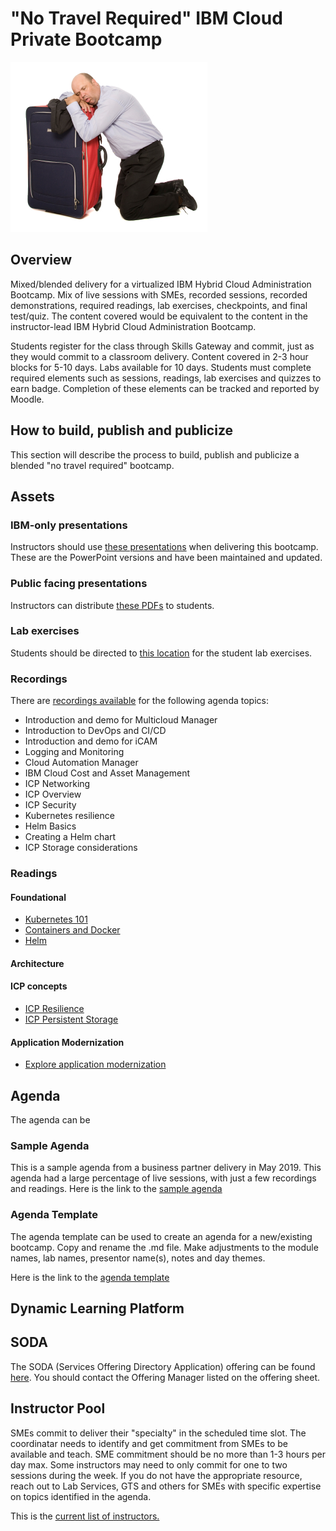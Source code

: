 # "No Travel Required" IBM Cloud Private Bootcamp

![alt text](https://github.com/awgoering/no-travel-icp-bootcamp/blob/master/images/WearyTraveler.PNG "No more sleeping in airports")

## Overview

Mixed/blended delivery for a virtualized IBM Hybrid Cloud Administration Bootcamp.  Mix of live sessions with SMEs, recorded sessions, recorded demonstrations, required readings, lab exercises, checkpoints, and final test/quiz.  The content covered would be equivalent to the content in the instructor-lead IBM Hybrid Cloud Administration Bootcamp. 

Students register for the class through Skills Gateway and commit, just as they would commit to a classroom delivery. Content covered in 2-3 hour blocks for 5-10 days.  Labs available for 10 days.  Students must complete required elements such as sessions, readings, lab exercises and quizzes to earn badge.  Completion of these elements can be tracked and reported by Moodle.

## How to build, publish and publicize

This section will describe the process to build, publish and publicize a blended "no travel required" bootcamp. 

## Assets

### IBM-only presentations

Instructors should use [these presentations](https://github.ibm.com/CASE/cloud-private-bootcamp/tree/master/Unit-Presentations) when delivering this bootcamp.  These are the PowerPoint versions and have been maintained and updated. 

### Public facing presentations

Instructors can distribute [these PDFs](https://github.com/ibm-cloud-architecture/icp-admin-bootcamp/tree/master/unit-presentations) to students.

### Lab exercises

Students should be directed to [this location](https://github.com/ibm-cloud-architecture/icp-admin-bootcamp/tree/master/labs) for the student lab exercises. 

### Recordings

There are [recordings available](https://ibm.box.com/s/pf3j6l2v8uop4ybjtyq2ciu3eux7rl9o) for the following agenda topics:
* Introduction and demo for Multicloud Manager
* Introduction to DevOps and CI/CD
* Introduction and demo for iCAM
* Logging and Monitoring
* Cloud Automation Manager
* IBM Cloud Cost and Asset Management
* ICP Networking
* ICP Overview
* ICP Security
* Kubernetes resilience
* Helm Basics
* Creating a Helm chart
* ICP Storage considerations

### Readings

#### Foundational
* [Kubernetes 101](https://www.ibm.com/cloud/garage/content/course/kubernetes-101/0)
* [Containers and Docker](https://www.ibm.com/cloud/garage/content/course/containers-and-docker/0)
* [Helm](https://www.ibm.com/cloud/garage/content/course/helm-fundamentals/0) 

#### Architecture

#### ICP concepts
* [ICP Resilience](https://www.ibm.com/cloud/garage/content/course/ibm-cloud-private-resilience/0)
* [ICP Persistent Storage](https://www.ibm.com/cloud/garage/content/course/ibm-cloud-private-persistent-storage/0)

#### Application Modernization
* [Explore application modernization](https://www.ibm.com/cloud/garage/content/course/explore-application-modernization/0)



## Agenda

The agenda can be 

### Sample Agenda

This is a sample agenda from a business partner delivery in May 2019.  This agenda had a large percentage of live sessions, with just a few recordings and readings.  Here is the link to the [sample agenda](https://github.com/awgoering/business-partner-icp-bootcamp/blob/master/business-partner-agenda.md)

### Agenda Template

The agenda template can be used to create an agenda for a new/existing bootcamp. Copy and rename the .md file.  Make adjustments to the module names, lab names, presentor name(s), notes and day themes. 

Here is the link to the [agenda template](https://github.com/awgoering/no-travel-icp-bootcamp/blob/master/agenda-template.md)

## Dynamic Learning Platform

## SODA

The SODA (Services Offering Directory Application) offering can be found [here](https://soda.w3ibm.mybluemix.net/show/1136). You should contact the Offering Manager listed on the offering sheet.  

## Instructor Pool

SMEs commit to deliver their "specialty" in the scheduled time slot.  The coordinatar needs to identify and get commitment from SMEs to be available and teach. SME commitment should be no more than 1-3 hours per day max. Some instructors may need to only commit for one to two sessions during the week.  If you do not have the appropriate resource, reach out to Lab Services, GTS and others for SMEs with specific expertise on topics identified in the agenda. 

This is the [current list of instructors.](https://github.com/awgoering/no-travel-icp-bootcamp/blob/master/instructor-pool.md)
